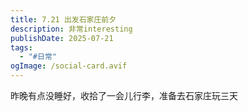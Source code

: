 ```yaml
---
title: 7.21 出发石家庄前夕
description: 非常interesting
publishDate: 2025-07-21
tags:
  - "#日常"
ogImage: /social-card.avif
---
```

昨晚有点没睡好，收拾了一会儿行李，准备去石家庄玩三天

![]()
